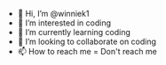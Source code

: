 - 👋 Hi, I’m @winniek1
- 👀 I’m interested in coding
- 🌱 I’m currently learning coding
- 💞️ I’m looking to collaborate on coding
- 📫 How to reach me = Don't reach me

<!---
winniek1/winniek1 is a ✨ special ✨ repository because its `README.md` (this file) appears on your GitHub profile.
You can click the Preview link to take a look at your changes.
--->
